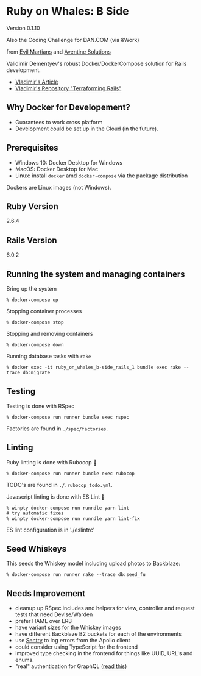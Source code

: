 # Ruby on Whales: B Side
Version 0.1.10

Also the Coding Challenge for DAN.COM (via &Work)

from [Evil Martians](https://evilmartians.com/chronicles) and [Aventine Solutions](https://aventine.solutions/)


Validimir Dementyev's robust Docker/DockerCompose solution for Rails development.

* [Vladimir's Article](https://evilmartians.com/chronicles/ruby-on-whales-docker-for-ruby-rails-development)
* [Vladimir's Repository "Terraforming Rails"](https://github.com/evilmartians/terraforming-rails)

## Why Docker for Developement?
* Guarantees to work cross platform
* Development could be set up in the Cloud (in the future).

## Prerequisites
* Windows 10: Docker Desktop for Windows
* MacOS: Docker Desktop for Mac
* Linux: install `docker` amd `docker-compose` via the package distribution

Dockers are Linux images (not Windows).

## Ruby Version
2.6.4

## Rails Version
6.0.2

## Running the system and managing containers

Bring up the system
```shell
% docker-compose up
```
Stopping container processes
```shell
% docker-compose stop
```
Stopping and removing containers
```shell
% docker-compose down
```
Running database tasks with `rake`
```shell
% docker exec -it ruby_on_whales_b-side_rails_1 bundle exec rake --trace db:migrate
```

## Testing
Testing is done with RSpec
```shell
% docker-compose run runner bundle exec rspec
```
Factories are found in `./spec/factories`.

## Linting
Ruby linting is done with Rubocop :cop:
```shell
% docker-compose run runner bundle exec rubocop
```
TODO's are found in `./.rubocop_todo.yml`.

Javascript linting is done with ES Lint :cop:
```shell
% winpty docker-compose run runndle yarn lint
# try automatic fixes
% winpty docker-compose run runndle yarn lint-fix
```
ES lint configuration is in './eslintrc'


## Seed Whiskeys
This seeds the Whiskey model including upload photos to Backblaze: 
```shell
% docker-compose run runner rake --trace db:seed_fu
```

## Needs Improvement
* cleanup up RSpec includes and helpers for view, controller and request tests that need Devise/Warden
* prefer HAML over ERB
* have variant sizes for the Whiskey images
* have different Backblaze B2 buckets for each of the environments
* use [Sentry](https://sentry.io) to log errors from the Apollo client
* could consider using TypeScript for the frontend
* improved type checking in the frontend for things like UUID,  URL's and enums.
* "real" authentication for GraphQL ([read this](https://www.howtographql.com/graphql-ruby/4-authentication/))

